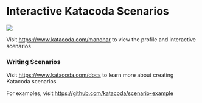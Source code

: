 # Interactive Katacoda Scenarios

[![](http://shields.katacoda.com/katacoda/manohar/count.svg)](https://www.katacoda.com/manohar "Get your profile on Katacoda.com")

Visit https://www.katacoda.com/manohar to view the profile and interactive scenarios

### Writing Scenarios
Visit https://www.katacoda.com/docs to learn more about creating Katacoda scenarios

For examples, visit https://github.com/katacoda/scenario-example
